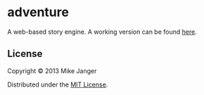 # adventure

A web-based story engine.  A working version can be found [here](http://adventure.inchingforward.com).

## License

Copyright © 2013 Mike Janger

Distributed under the [MIT License](http://www.opensource.org/licenses/MIT).
